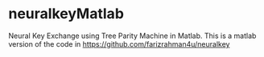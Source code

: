 # neuralkeyMatlab
Neural Key Exchange using Tree Parity Machine in Matlab.
This is a matlab version of the code in https://github.com/farizrahman4u/neuralkey


